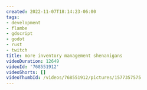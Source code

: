 ```yaml
---
created: 2022-11-07T18:14:23-06:00
tags:
- development
- flambe
- gdscript
- godot
- rust
- twitch
title: more inventory management shenanigans
videoDuration: 12649
videoId: '768551912'
videoShorts: []
videoThumbId: /videos/768551912/pictures/1577357575
---
```

